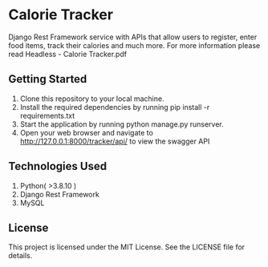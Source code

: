 # Calorie Tracker

Django Rest Framework service with APIs that allow users to register, enter food items, track their calories and much more.
For more information please read Headless - Calorie Tracker.pdf

## Getting Started
1. Clone this repository to your local machine.
2. Install the required dependencies by running pip install -r requirements.txt
3. Start the application by running python manage.py runserver.
4. Open your web browser and navigate to http://127.0.0.1:8000/tracker/api/ to view the swagger API

## Technologies Used
1. Python( >3.8.10 )
2. Django Rest Framework
3. MySQL

## License
This project is licensed under the MIT License. See the LICENSE file for details.